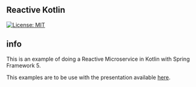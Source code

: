 ## Reactive Kotlin
[![License: MIT](https://img.shields.io/badge/License-MIT-blue.svg)](/LICENSE)

## info
This is an example of doing a Reactive Microservice in Kotlin with Spring Framework 5.

This examples are to be use with the presentation available  [here](https://juan-medina.github.io/ReactiveKotlin/slides/index.html).

 